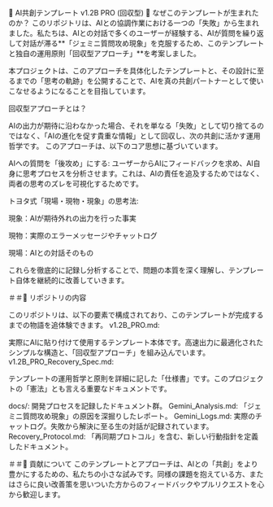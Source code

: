 📖 AI共創テンプレート v1.2B PRO (回収型)
🔹 なぜこのテンプレートが生まれたのか？ このリポジトリは、AIとの協調作業における一つの「失敗」から生まれました。私たちは、AIとの対話で多くのユーザーが経験する、AIが質問を繰り返して対話が滞る**「ジェミニ質問攻め現象」を克服するため、このテンプレートと独自の運用原則「回収型アプローチ」**を考案しました。

本プロジェクトは、このアプローチを具体化したテンプレートと、その設計に至るまでの「思考の軌跡」を公開することで、AIを真の共創パートナーとして使いこなせるようになることを目指しています。

回収型アプローチとは？

AIの出力が期待に沿わなかった場合、それを単なる「失敗」として切り捨てるのではなく、「AIの進化を促す貴重な情報」として回収し、次の共創に活かす運用哲学です。
このアプローチは、以下のコア思想に基づいています。

AIへの質問を「後攻め」にする:
ユーザーからAIにフィードバックを求め、AI自身に思考プロセスを分析させます。これは、AIの責任を追及するためではなく、両者の思考のズレを可視化するためです。

トヨタ式「現場・現物・現象」の思考法:

現象：AIが期待外れの出力を行った事実

現物：実際のエラーメッセージやチャットログ

現場：AIとの対話そのもの

これらを徹底的に記録し分析することで、問題の本質を深く理解し、テンプレート自体を継続的に改善していきます。

＃＃🔹 リポジトリの内容

このリポジトリは、以下の要素で構成されており、このテンプレートが完成するまでの物語を追体験できます。
v1.2B_PRO.md:

実際にAIに貼り付けて使用するテンプレート本体です。高速出力に最適化されたシンプルな構造と、「回収型アプローチ」を組み込んでいます。
v1.2B_PRO_Recovery_Spec.md:

テンプレートの運用哲学と原則を詳細に記した「仕様書」です。このプロジェクトの「憲法」とも言える重要なドキュメントです。

docs/:
開発プロセスを記録したドキュメント群。
Gemini_Analysis.md: 「ジェミニ質問攻め現象」の原因を深掘りしたレポート。
Gemini_Logs.md: 実際のチャットログ。失敗から解決に至る生の対話が記録されています。
Recovery_Protocol.md: 「再同期プロトコル」を含む、新しい行動指針を定義したドキュメント。

＃＃🔹 貢献について
このテンプレートとアプローチは、AIとの「共創」をより豊かにするための、私たちの小さな試みです。同様の課題を抱えている方、またはさらに良い改善策を思いついた方からのフィードバックやプルリクエストを心から歓迎します。
